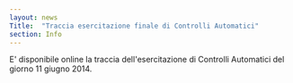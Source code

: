 ```yaml
---
layout: news
Title:  "Traccia esercitazione finale di Controlli Automatici"
section: Info
---
```



E' disponibile online la traccia dell'esercitazione di Controlli Automatici del giorno 11 giugno 2014. 
